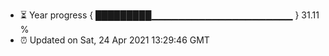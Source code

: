 - ⏳ Year progress { █████████▁▁▁▁▁▁▁▁▁▁▁▁▁▁▁▁▁▁▁▁▁ } 31.11 %
- ⏰ Updated on Sat, 24 Apr 2021 13:29:46 GMT

